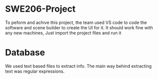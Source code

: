 # SWE206-Project
To peform and achive this project, the team used VS code to code the software and scene builder to create the UI for it. 
It should work fine with any new machines, Just import the project files and run it 

# Database
We used text based files to extract info. The main way behind extracting text was regular expressions. 
